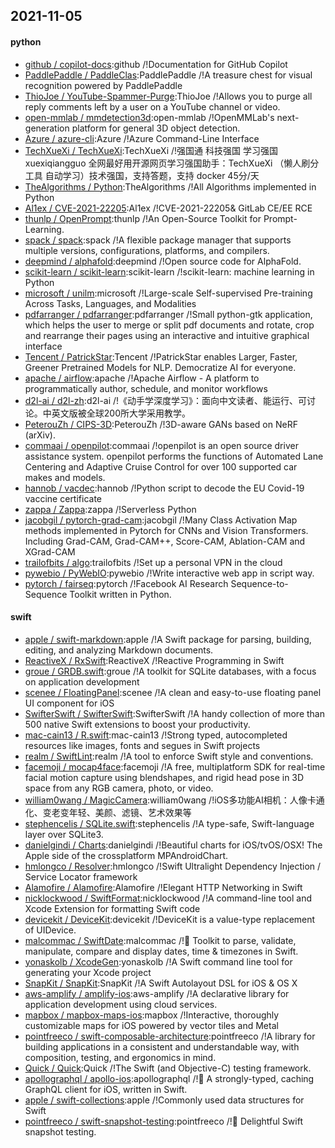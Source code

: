 ## 2021-11-05

#### python
* [github / copilot-docs](https://github.com/github/copilot-docs):github /!Documentation for GitHub Copilot
* [PaddlePaddle / PaddleClas](https://github.com/PaddlePaddle/PaddleClas):PaddlePaddle /!A treasure chest for visual recognition powered by PaddlePaddle
* [ThioJoe / YouTube-Spammer-Purge](https://github.com/ThioJoe/YouTube-Spammer-Purge):ThioJoe /!Allows you to purge all reply comments left by a user on a YouTube channel or video.
* [open-mmlab / mmdetection3d](https://github.com/open-mmlab/mmdetection3d):open-mmlab /!OpenMMLab's next-generation platform for general 3D object detection.
* [Azure / azure-cli](https://github.com/Azure/azure-cli):Azure /!Azure Command-Line Interface
* [TechXueXi / TechXueXi](https://github.com/TechXueXi/TechXueXi):TechXueXi /!强国通 科技强国 学习强国 xuexiqiangguo 全网最好用开源网页学习强国助手：TechXueXi （懒人刷分工具 自动学习）技术强国，支持答题，支持 docker 45分/天
* [TheAlgorithms / Python](https://github.com/TheAlgorithms/Python):TheAlgorithms /!All Algorithms implemented in Python
* [Al1ex / CVE-2021-22205](https://github.com/Al1ex/CVE-2021-22205):Al1ex /!CVE-2021-22205& GitLab CE/EE RCE
* [thunlp / OpenPrompt](https://github.com/thunlp/OpenPrompt):thunlp /!An Open-Source Toolkit for Prompt-Learning.
* [spack / spack](https://github.com/spack/spack):spack /!A flexible package manager that supports multiple versions, configurations, platforms, and compilers.
* [deepmind / alphafold](https://github.com/deepmind/alphafold):deepmind /!Open source code for AlphaFold.
* [scikit-learn / scikit-learn](https://github.com/scikit-learn/scikit-learn):scikit-learn /!scikit-learn: machine learning in Python
* [microsoft / unilm](https://github.com/microsoft/unilm):microsoft /!Large-scale Self-supervised Pre-training Across Tasks, Languages, and Modalities
* [pdfarranger / pdfarranger](https://github.com/pdfarranger/pdfarranger):pdfarranger /!Small python-gtk application, which helps the user to merge or split pdf documents and rotate, crop and rearrange their pages using an interactive and intuitive graphical interface
* [Tencent / PatrickStar](https://github.com/Tencent/PatrickStar):Tencent /!PatrickStar enables Larger, Faster, Greener Pretrained Models for NLP. Democratize AI for everyone.
* [apache / airflow](https://github.com/apache/airflow):apache /!Apache Airflow - A platform to programmatically author, schedule, and monitor workflows
* [d2l-ai / d2l-zh](https://github.com/d2l-ai/d2l-zh):d2l-ai /!《动手学深度学习》：面向中文读者、能运行、可讨论。中英文版被全球200所大学采用教学。
* [PeterouZh / CIPS-3D](https://github.com/PeterouZh/CIPS-3D):PeterouZh /!3D-aware GANs based on NeRF (arXiv).
* [commaai / openpilot](https://github.com/commaai/openpilot):commaai /!openpilot is an open source driver assistance system. openpilot performs the functions of Automated Lane Centering and Adaptive Cruise Control for over 100 supported car makes and models.
* [hannob / vacdec](https://github.com/hannob/vacdec):hannob /!Python script to decode the EU Covid-19 vaccine certificate
* [zappa / Zappa](https://github.com/zappa/Zappa):zappa /!Serverless Python
* [jacobgil / pytorch-grad-cam](https://github.com/jacobgil/pytorch-grad-cam):jacobgil /!Many Class Activation Map methods implemented in Pytorch for CNNs and Vision Transformers. Including Grad-CAM, Grad-CAM++, Score-CAM, Ablation-CAM and XGrad-CAM
* [trailofbits / algo](https://github.com/trailofbits/algo):trailofbits /!Set up a personal VPN in the cloud
* [pywebio / PyWebIO](https://github.com/pywebio/PyWebIO):pywebio /!Write interactive web app in script way.
* [pytorch / fairseq](https://github.com/pytorch/fairseq):pytorch /!Facebook AI Research Sequence-to-Sequence Toolkit written in Python.

#### swift
* [apple / swift-markdown](https://github.com/apple/swift-markdown):apple /!A Swift package for parsing, building, editing, and analyzing Markdown documents.
* [ReactiveX / RxSwift](https://github.com/ReactiveX/RxSwift):ReactiveX /!Reactive Programming in Swift
* [groue / GRDB.swift](https://github.com/groue/GRDB.swift):groue /!A toolkit for SQLite databases, with a focus on application development
* [scenee / FloatingPanel](https://github.com/scenee/FloatingPanel):scenee /!A clean and easy-to-use floating panel UI component for iOS
* [SwifterSwift / SwifterSwift](https://github.com/SwifterSwift/SwifterSwift):SwifterSwift /!A handy collection of more than 500 native Swift extensions to boost your productivity.
* [mac-cain13 / R.swift](https://github.com/mac-cain13/R.swift):mac-cain13 /!Strong typed, autocompleted resources like images, fonts and segues in Swift projects
* [realm / SwiftLint](https://github.com/realm/SwiftLint):realm /!A tool to enforce Swift style and conventions.
* [facemoji / mocap4face](https://github.com/facemoji/mocap4face):facemoji /!A free, multiplatform SDK for real-time facial motion capture using blendshapes, and rigid head pose in 3D space from any RGB camera, photo, or video.
* [william0wang / MagicCamera](https://github.com/william0wang/MagicCamera):william0wang /!iOS多功能AI相机：人像卡通化、变老变年轻、美颜、滤镜、艺术效果等
* [stephencelis / SQLite.swift](https://github.com/stephencelis/SQLite.swift):stephencelis /!A type-safe, Swift-language layer over SQLite3.
* [danielgindi / Charts](https://github.com/danielgindi/Charts):danielgindi /!Beautiful charts for iOS/tvOS/OSX! The Apple side of the crossplatform MPAndroidChart.
* [hmlongco / Resolver](https://github.com/hmlongco/Resolver):hmlongco /!Swift Ultralight Dependency Injection / Service Locator framework
* [Alamofire / Alamofire](https://github.com/Alamofire/Alamofire):Alamofire /!Elegant HTTP Networking in Swift
* [nicklockwood / SwiftFormat](https://github.com/nicklockwood/SwiftFormat):nicklockwood /!A command-line tool and Xcode Extension for formatting Swift code
* [devicekit / DeviceKit](https://github.com/devicekit/DeviceKit):devicekit /!DeviceKit is a value-type replacement of UIDevice.
* [malcommac / SwiftDate](https://github.com/malcommac/SwiftDate):malcommac /!🐔 Toolkit to parse, validate, manipulate, compare and display dates, time & timezones in Swift.
* [yonaskolb / XcodeGen](https://github.com/yonaskolb/XcodeGen):yonaskolb /!A Swift command line tool for generating your Xcode project
* [SnapKit / SnapKit](https://github.com/SnapKit/SnapKit):SnapKit /!A Swift Autolayout DSL for iOS & OS X
* [aws-amplify / amplify-ios](https://github.com/aws-amplify/amplify-ios):aws-amplify /!A declarative library for application development using cloud services.
* [mapbox / mapbox-maps-ios](https://github.com/mapbox/mapbox-maps-ios):mapbox /!Interactive, thoroughly customizable maps for iOS powered by vector tiles and Metal
* [pointfreeco / swift-composable-architecture](https://github.com/pointfreeco/swift-composable-architecture):pointfreeco /!A library for building applications in a consistent and understandable way, with composition, testing, and ergonomics in mind.
* [Quick / Quick](https://github.com/Quick/Quick):Quick /!The Swift (and Objective-C) testing framework.
* [apollographql / apollo-ios](https://github.com/apollographql/apollo-ios):apollographql /!📱 A strongly-typed, caching GraphQL client for iOS, written in Swift.
* [apple / swift-collections](https://github.com/apple/swift-collections):apple /!Commonly used data structures for Swift
* [pointfreeco / swift-snapshot-testing](https://github.com/pointfreeco/swift-snapshot-testing):pointfreeco /!📸 Delightful Swift snapshot testing.
